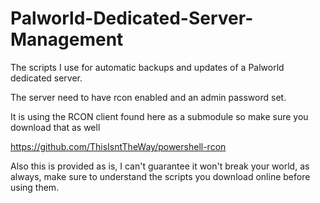 # Palworld-Dedicated-Server-Management
The scripts I use for automatic backups and updates of a Palworld dedicated server. 

The server need to have rcon enabled and an admin password set. 

It is using the RCON client found here as a submodule so make sure you download that as well

https://github.com/ThisIsntTheWay/powershell-rcon

Also this is provided as is, I can't guarantee it won't break your world, as always, make sure to understand the scripts you download online before using them.